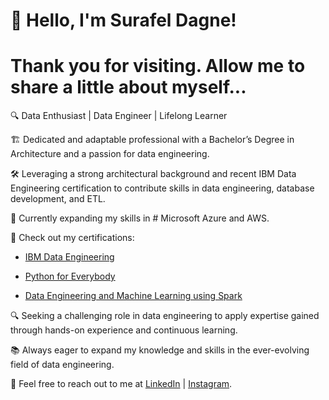 # **👋 Hello, I'm Surafel Dagne!**
# **Thank you for visiting. Allow me to share a little about myself...**
🔍 Data Enthusiast | Data Engineer | Lifelong Learner

🏗️ Dedicated and adaptable professional with a Bachelor’s Degree in Architecture and a passion for data engineering.

🛠️ Leveraging a strong architectural background and recent IBM Data Engineering certification to contribute skills in data engineering, database development, and ETL.

💼 Currently expanding my skills in # Microsoft Azure and AWS.

🔗 Check out my certifications:

* [IBM Data Engineering](https://coursera.org/share/bc0f4aff186872fd8bf7675e97cd1439)
    
* [Python for Everybody](https://coursera.org/share/afe6205127e9df5236d94cef28c6f37a)

* [Data Engineering and Machine Learning using Spark](https://coursera.org/share/0d3e8e80d76e1779b951ac716b30ea98)

🔍 Seeking a challenging role in data engineering to apply expertise gained through hands-on experience and continuous learning.

📚 Always eager to expand my knowledge and skills in the ever-evolving field of data engineering.

📧 Feel free to reach out to me at [LinkedIn](in/surafel-dagne-aaa534220) | [Instagram](www.instagram.com/data_playpen).
